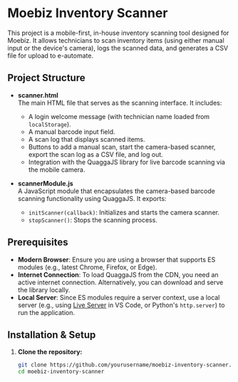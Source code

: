 # Moebiz Inventory Scanner

This project is a mobile-first, in-house inventory scanning tool designed for Moebiz. It allows technicians to scan inventory items (using either manual input or the device's camera), logs the scanned data, and generates a CSV file for upload to e-automate.

## Project Structure

- **scanner.html**  
  The main HTML file that serves as the scanning interface. It includes:
  - A login welcome message (with technician name loaded from `localStorage`).
  - A manual barcode input field.
  - A scan log that displays scanned items.
  - Buttons to add a manual scan, start the camera-based scanner, export the scan log as a CSV file, and log out.
  - Integration with the QuaggaJS library for live barcode scanning via the mobile camera.

- **scannerModule.js**  
  A JavaScript module that encapsulates the camera-based barcode scanning functionality using QuaggaJS. It exports:
  - `initScanner(callback)`: Initializes and starts the camera scanner.
  - `stopScanner()`: Stops the scanning process.

## Prerequisites

- **Modern Browser**: Ensure you are using a browser that supports ES modules (e.g., latest Chrome, Firefox, or Edge).
- **Internet Connection**: To load QuaggaJS from the CDN, you need an active internet connection. Alternatively, you can download and serve the library locally.
- **Local Server**: Since ES modules require a server context, use a local server (e.g., using [Live Server](https://marketplace.visualstudio.com/items?itemName=ritwickdey.LiveServer) in VS Code, or Python's `http.server`) to run the application.

## Installation & Setup

1. **Clone the repository:**
   ```bash
   git clone https://github.com/yourusername/moebiz-inventory-scanner.git
   cd moebiz-inventory-scanner
